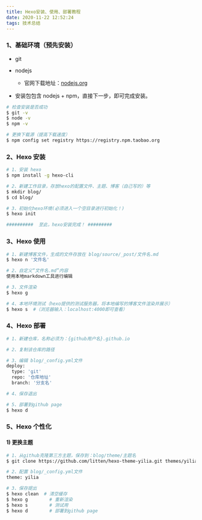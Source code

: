 ```yaml
---
title: Hexo安装、使用、部署教程
date: 2020-11-22 12:52:24
tags: 技术总结
---
```


### 1、基础环境（预先安装）

+ git

+ nodejs

  + 官网下载地址：[nodejs.org]()
+ 安装包包含 nodejs + npm，直接下一步，即可完成安装。

``` bash
# 检查安装是否成功
$ git -v
$ node -v
$ npm -v

# 更换下载源（提高下载速度）
$ npm config set registry https://registry.npm.taobao.org
```

### 2、Hexo 安装

```bash
# 1、安装 hexo
$ npm install -g hexo-cli

# 2、新建工作目录，存放hexo的配置文件、主题、博客（自己写的）等
$ mkdir blog/
$ cd blog/

# 3、初始化hexo环境(必须进入一个空目录进行初始化！)
$ hexo init

##########  至此，hexo安装完成！ #########
```

### 3、Hexo 使用

```bash
# 1、新建博客文件，生成的文件存放在 blog/source/_post/文件名.md
$ hexo n '文件名'

# 2、自定义“文件名.md”内容
使用本地markdown工具进行编辑

# 3、文件渲染
$ hexo g

# 4、本地环境测试（hexo提供的测试服务器，将本地编写的博客文件渲染并展示）
$ hexo s  #（浏览器输入：localhost:4000即可查看）
```

### 4、Hexo 部署

``` bash
# 1、新建仓库，名称必须为：{github用户名}.github.io

# 2、复制该仓库的路径

# 3、编辑 blog/_config.yml文件
deploy:
  type: 'git'
  repo: '仓库地址'
  branch: '分支名'

# 4、保存退出

# 5、部署到github page
$ hexo d
```





### 5、Hexo 个性化

#### 1) 更换主题

```bash
# 1、从github克隆第三方主题，保存到：blog/theme/主题名
$ git clone https://github.com/litten/hexo-theme-yilia.git themes/yilia

# 2、配置 blog/_config.yml文件
theme: yilia

# 3、保存提出
$ hexo clean  # 清空缓存 
$ hexo g 		# 重新渲染 
$ hexo s 		# 测试用
$ hexo d 		# 部署到github page
```



